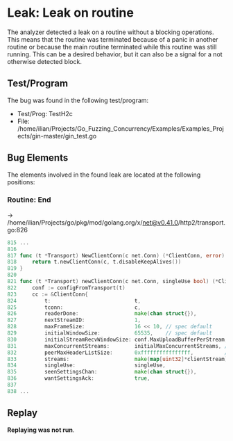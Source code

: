# Leak: Leak on routine

The analyzer detected a leak on a routine without a blocking operations.
This means that the routine was terminated because of a panic in another routine or because the main routine terminated while this routine was still running.
This can be a desired behavior, but it can also be a signal for a not otherwise detected block.

## Test/Program
The bug was found in the following test/program:

- Test/Prog: TestH2c
- File: /home/ilian/Projects/Go_Fuzzing_Concurrency/Examples/Examples_Projects/gin-master/gin_test.go

## Bug Elements
The elements involved in the found leak are located at the following positions:

###  Routine: End
-> /home/ilian/Projects/go/pkg/mod/golang.org/x/net@v0.41.0/http2/transport.go:826
```go
815 ...
816 
817 func (t *Transport) NewClientConn(c net.Conn) (*ClientConn, error) {
818 	return t.newClientConn(c, t.disableKeepAlives())
819 }
820 
821 func (t *Transport) newClientConn(c net.Conn, singleUse bool) (*ClientConn, error) {
822 	conf := configFromTransport(t)
823 	cc := &ClientConn{
824 		t:                           t,
825 		tconn:                       c,
826 		readerDone:                  make(chan struct{}),           // <-------
827 		nextStreamID:                1,
828 		maxFrameSize:                16 << 10, // spec default
829 		initialWindowSize:           65535,    // spec default
830 		initialStreamRecvWindowSize: conf.MaxUploadBufferPerStream,
831 		maxConcurrentStreams:        initialMaxConcurrentStreams, // "infinite", per spec. Use a smaller value until we have received server settings.
832 		peerMaxHeaderListSize:       0xffffffffffffffff,          // "infinite", per spec. Use 2^64-1 instead.
833 		streams:                     make(map[uint32]*clientStream),
834 		singleUse:                   singleUse,
835 		seenSettingsChan:            make(chan struct{}),
836 		wantSettingsAck:             true,
837 
838 ...
```


## Replay
**Replaying was not run**.

